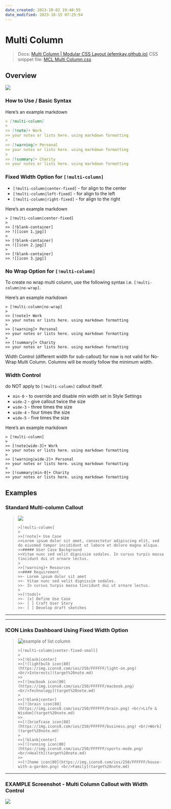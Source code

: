 ```yaml
---
date_created: 2023-10-02 19:40:55
date_modified: 2023-10-15 07:25:54
---
```

# Multi Column

>Docs: [Multi Column | Modular CSS Layout (efemkay.github.io)](https://efemkay.github.io/obsidian-modular-css-layout/multi-column/)
>CSS snippet file: [MCL Multi Column.css](https://github.com/efemkay/obsidian-modular-css-layout/blob/main/MCL%20Multi%20Column.css)

## Overview

![](https://raw.githubusercontent.com/efemkay/obsidian-modular-css-layout/main/docs/assets/hero-mc-callout.png)

### How to Use / Basic Syntax

Here’s an example markdown

```markdown
> [!multi-column]
>
>> [!note]+ Work
>> your notes or lists here. using markdown formatting
>
>> [!warning]+ Personal
>> your notes or lists here. using markdown formatting
>
>> [!summary]+ Charity
>> your notes or lists here. using markdown formatting
```

### Fixed Width Option for `[!multi-column]`

- `[!multi-column|center-fixed]` - for align to the center
- `[!multi-column|left-fixed]` - for align to the left
- `[!multi-column|right-fixed]` - for align to the right

Here’s an example markdown

```
> [!multi-column|center-fixed]
>
>> [!blank-container]
>> ![[icon 1.jpg]]
>
>> [!blank-container]
>> ![[icon 2.jpg]]
>
>> [!blank-container]
>> ![[icon 3.jpg]]
```

### No Wrap Option for `[!multi-column]`

To create no wrap multi column, use the following syntax i.e. `[!multi-column|no-wrap]`.

Here’s an example markdown

```
> [!multi-column|no-wrap]
>
>> [!note]+ Work
>> your notes or lists here. using markdown formatting
>
>> [!warning]+ Personal
>> your notes or lists here. using markdown formatting
>
>> [!summary]+ Charity
>> your notes or lists here. using markdown formatting
```

Width Control (different width for sub-callout) for now is not valid for No-Wrap Multi Column. Columns will be mostly follow the minimum width.

### Width Control

do NOT apply to `[!multi-column]` callout itself.

- `min-0` - to override and disable min width set in Style Settings
- `wide-2` - give callout twice the size
- `wide-3` - three times the size
- `wide-4` - four times the size
- `wide-5` - five times the size

Here’s an example markdown

```
> [!multi-column]
>
>> [!note|wide-3]+ Work
>> your notes or lists here. using markdown formatting
>
>> [!warning|wide-2]+ Personal
>> your notes or lists here. using markdown formatting
>
>> [!summary|min-0]+ Charity
>> your notes or lists here. using markdown formatting
```

## Examples

### [](https://efemkay.github.io/obsidian-modular-css-layout/multi-column/02-multi-column-callout/#standard-multi-column-callout)Standard Multi-column Callout

>![](https://github.com/efemkay/obsidian-modular-css-layout/blob/main/docs/assets/mc-callout-standard.png?raw=true)
>
>```
>>[!multi-column]
>>
>>>[!note]+ Use Case
>>>Lorem ipsum dolor sit amet, consectetur adipiscing elit, sed do eiusmod tempor incididunt ut labore et dolore magna aliqua.
>>>##### User Case Background
>>>Vitae nunc sed velit dignissim sodales. In cursus turpis massa tincidunt dui ut ornare lectus.
>>
>>>[!warning]+ Resources
>>>#### Requirement
>>>- Lorem ipsum dolor sit amet
>>>- Vitae nunc sed velit dignissim sodales.
>>>- In cursus turpis massa tincidunt dui ut ornare lectus.
>>
>>>[!todo]+
>>>- [x] Define Use Case
>>>- [ ] Craft User Story
>>>- [ ] Develop draft sketches
>```

---

---

### [](https://efemkay.github.io/obsidian-modular-css-layout/multi-column/02-multi-column-callout/#icon-links-dashboard-using-fixed-width-option)ICON Links Dashboard Using Fixed Width Option

>![example of list column](https://raw.githubusercontent.com/efemkay/obsidian-modular-css-layout/main/docs/assets/mc-callout-fixed-width.png)
>
>```
>>[!multi-column|center-fixed-small]
>>
>>>[!blank|center]
>>>[![lightbulb icon|80](https://img.icons8.com/ios/250/FFFFFF/light-on.png) <br/>Interests](target%20note.md)
>>>
>>>[![macbook icon|80](https://img.icons8.com/ios/250/FFFFFF/macbook.png) <br/>Technology](target%20note.md)
>>
>>>[!blank|center]
>>>[![brain icon|80](https://img.icons8.com/ios/250/FFFFFF/brain.png) <br/>Life & Wisdom](target%20note.md)
>>>
>>>[![briefcase icon|80](https://img.icons8.com/ios/250/FFFFFF/business.png) <br/>Work](target%20note.md)
>>
>>>[!blank|center]
>>>[![running icon|80](https://img.icons8.com/ios/250/FFFFFF/sports-mode.png) <br/>Health](target%20note.md)
>>>
>>>[![home icon|80](https://img.icons8.com/ios/250/FFFFFF/house-with-a-garden.png) <br/>Family](target%20note.md)
>
>```

---

### [](https://efemkay.github.io/obsidian-modular-css-layout/multi-column/02-multi-column-callout/#example-screenshot---multi-column-callout-with-width-control)EXAMPLE Screenshot - Multi Column Callout with Width Control

![](https://raw.githubusercontent.com/efemkay/obsidian-modular-css-layout/main/docs/assets/mc-callout-width-control.png)
